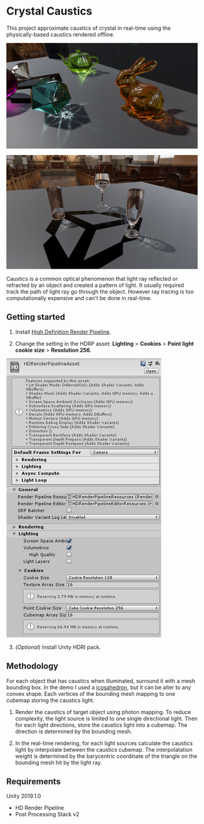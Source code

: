 # Crystal Caustics

This project approximate caustics of crystal in real-time using the physically-based caustics rendered offline.

![thumbnail](https://raw.githubusercontent.com/CJT-Jackton/Crystal-Caustics/master/screenshots/screenshot01.png "Crystal caustics in Unity")

![thumbnail](https://raw.githubusercontent.com/CJT-Jackton/Crystal-Caustics/master/screenshots/screenshot02.png "Crystal caustics in Unity")

Caustics is a common optical phenomenon that light ray reflected or refracted by an object and created a pattern of light. It usually required track the path of light ray go through the object. However ray tracing is too computationally expensive and can't be done in real-time.

## Getting started

1. Install [High Definition Render Pipeline](https://blogs.unity3d.com/2018/09/24/the-high-definition-render-pipeline-getting-started-guide-for-artists/).

2. Change the setting in the HDRP asset: **Lighting** > **Cookies** > **Point light cookie size** > **Resolution 256**.

![setting](https://raw.githubusercontent.com/CJT-Jackton/Crystal-Caustics/master/screenshots/HDRPAssetSetting.PNG "Change the light cookie setting")

3. (*Optional*) Install Unity HDRI pack.

## Methodology

For each object that has caustics when illuminated, surround it with a mesh bounding box. In the demo I used a [icosahedron](https://en.wikipedia.org/wiki/Icosahedron), but it can be alter to any convex shape. Each vertices of the bounding mesh mapping to one cubemap storing the caustics light.

1. Render the caustics of target object using photon mapping. To reduce complexity, the light source is limited to one single directional light. Then for each light directions, store the caustics light into a cubemap. The direction is determined by the bounding mesh.

2. In the real-time rendering, for each light sources calculate the caustics light by interpolate between the caustics cubemap. The interpolatation weight is determined by the barycentric coordinate of the triangle on the bounding mesh hit by the light ray.

## Requirements

Unity 2019.1.0

- HD Render Pipeline
- Post Processing Stack v2

